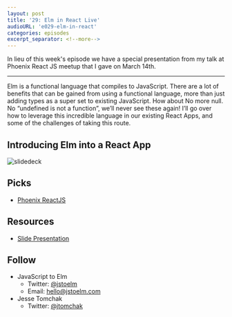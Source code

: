 ```yaml
---
layout: post
title: '29: Elm in React Live'
audioURL: 'e029-elm-in-react'
categories: episodes
excerpt_separator: <!--more-->
---
```


In lieu of this week's episode we have a special presentation from my talk at Phoenix React JS meetup that I gave on March 14th.

---

Elm is a functional language that compiles to JavaScript. There are a lot of benefits that can be gained from using a functional language, more than just adding types as a super set to existing JavaScript. How about No more null. No “undefined is not a function”, we’ll never see these again! I’ll go over how to leverage this incredible language in our existing React Apps, and some of the challenges of taking this route.

<!--more-->

## Introducing Elm into a React App

![slidedeck](https://jtnotes-app-upload.s3.us-west-2.amazonaws.com/us-west-2%3A77dd3c4f-b77c-4ce9-b54d-d7f6e8e32bfa-1521098216201-Screen%20Shot%202018-03-15%20at%2012.15.31%20AM.png)

## Picks

* [Phoenix ReactJS](https://www.meetup.com/Phoenix-ReactJS/events/248458819/)

## Resources

* [Slide Presentation](https://prezi.com/view/TcWBxwijyy6H8thqZQh0/)

## Follow

* JavaScript to Elm
  * Twitter: [@jstoelm](https://twitter.com/jstoelm)
  * Email: [hello@jstoelm.com](mailto:hello@jstoelm.com)
* Jesse Tomchak
  * Twitter: [@jtomchak](https://twitter.com/jtomchak)

